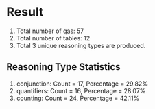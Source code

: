 # Result<br/>
1. Total number of qas: 57<br/>
2. Total number of tables: 12<br/>
3. Total 3 unique reasoning types are produced.<br/>
## **Reasoning Type Statistics**<br/>
1. conjunction: Count = 17, Percentage = 29.82%<br/>
2. quantifiers: Count = 16, Percentage = 28.07%<br/>
3. counting: Count = 24, Percentage = 42.11%<br/>
